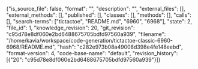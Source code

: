 {"is_source_file": false, "format": "", "description": "", "external_files": [], "external_methods": [], "published": [], "classes": [], "methods": [], "calls": [], "search-terms": ["tictactoe", "README.md", "6960", "6968"], "state": 2, "file_id": 1, "knowledge_revision": 20, "git_revision": "c95d78e8df060e2bd6488675705bdfd97560a939", "filename": "/home/kavia/workspace/code-generation/tictactoe-classic-6960-6968/README.md", "hash": "c282e973b08a49008d398e4fe148eebd", "format-version": 4, "code-base-name": "default", "revision_history": [{"20": "c95d78e8df060e2bd6488675705bdfd97560a939"}]}